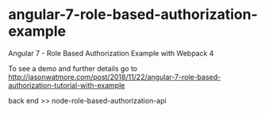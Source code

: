 # angular-7-role-based-authorization-example

Angular 7 - Role Based Authorization Example with Webpack 4

To see a demo and further details go to http://jasonwatmore.com/post/2018/11/22/angular-7-role-based-authorization-tutorial-with-example


back end >> node-role-based-authorization-api 
